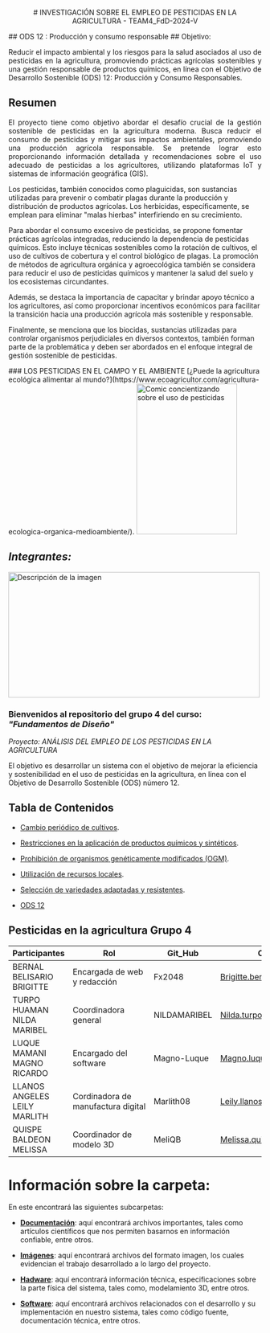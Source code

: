 <p align="center">
    # INVESTIGACIÓN SOBRE EL EMPLEO DE PESTICIDAS EN LA AGRICULTURA - TEAM4_FdD-2024-V
</p>
## ODS 12 : Producción y consumo responsable
## Objetivo: 
<p align="justify">
    Reducir el impacto ambiental y los riesgos para la salud asociados al uso de pesticidas en la agricultura, promoviendo prácticas agrícolas sostenibles y una gestión responsable de productos químicos, en línea con el Objetivo de Desarrollo Sostenible (ODS) 12: Producción y Consumo Responsables.
</p>


## Resumen
<p align="justify">
El proyecto tiene como objetivo abordar el desafío crucial de la gestión sostenible de pesticidas en la agricultura moderna. Busca reducir el consumo de pesticidas y mitigar sus            impactos ambientales, promoviendo una producción agrícola responsable. Se pretende lograr esto proporcionando información detallada y recomendaciones sobre el uso adecuado de 
pesticidas a los agricultores, utilizando plataformas IoT y sistemas de información geográfica (GIS).

Los pesticidas, también conocidos como plaguicidas, son sustancias utilizadas para prevenir o combatir plagas durante la producción y distribución de productos agrícolas. Los 
herbicidas, específicamente, se emplean para eliminar "malas hierbas" interfiriendo en su crecimiento.

Para abordar el consumo excesivo de pesticidas, se propone fomentar prácticas agrícolas integradas, reduciendo la dependencia de pesticidas químicos. Esto incluye técnicas 
sostenibles como la rotación de cultivos, el uso de cultivos de cobertura y el control biológico de plagas. La promoción de métodos de agricultura orgánica y agroecológica también 
se considera para reducir el uso de pesticidas químicos y mantener la salud del suelo y los ecosistemas circundantes.

Además, se destaca la importancia de capacitar y brindar apoyo técnico a los agricultores, así como proporcionar incentivos económicos para facilitar la transición hacia una 
producción agrícola más sostenible y responsable.

Finalmente, se menciona que los biocidas, sustancias utilizadas para controlar organismos perjudiciales en diversos contextos, también forman parte de la problemática y deben ser 
abordados en el enfoque integral de gestión sostenible de pesticidas.
</p>
### LOS PESTICIDAS EN EL CAMPO Y EL AMBIENTE
[¿Puede la agricultura ecológica alimentar al mundo?](https://www.ecoagricultor.com/agricultura-ecologica-organica-medioambiente/).


<img src="https://www.ecoagricultor.com/wp-content/uploads/2018/04/pesticidas-alimentos.png" alt="Comic concientizando sobre el uso de pesticidas" width="200" height="300">



## ***Integrantes:***
<img src="Carpetas/Imágenes/Integrantes.jpg" alt="Descripción de la imagen" width="500" height="250">


### Bienvenidos al repositorio del grupo 4 del curso: ***"Fundamentos de Diseño"***

*Proyecto: ANÁLISIS DEL EMPLEO DE LOS PESTICIDAS EN LA AGRICULTURA*

El objetivo es desarrollar un sistema con el objetivo de mejorar la eficiencia y sostenibilidad en el uso de pesticidas en la agricultura, en línea con el Objetivo de Desarrollo Sostenible (ODS) número 12.

## Tabla de Contenidos

- [Cambio periódico de cultivos](https://github.com/Fx2048/Team_4_FdD/blob/main/Documentaci%C3%B3n/210-Texto%20del%20art%C3%ADculo-847-1-10-20200129.pdf).

- [Restricciones en la aplicación de productos químicos y sintéticos](https://github.com/Fx2048/Team_4_FdD/blob/main/Documentaci%C3%B3n/210-Texto%20del%20art%C3%ADculo-847-1-10-20200129.pdf).

- [Prohibición de organismos genéticamente modificados (OGM)](https://github.com/Fx2048/Team_4_FdD/blob/main/Documentaci%C3%B3n/210-Texto%20del%20art%C3%ADculo-847-1-10-20200129.pdf).

- [Utilización de recursos locales](https://github.com/Fx2048/Team_4_FdD/blob/main/Documentaci%C3%B3n/210-Texto%20del%20art%C3%ADculo-847-1-10-20200129.pdf).

- [Selección de variedades adaptadas y resistentes](https://github.com/Fx2048/Team_4_FdD/blob/main/Documentaci%C3%B3n/210-Texto%20del%20art%C3%ADculo-847-1-10-20200129.pdf).

- [ODS 12](https://www.un.org/sustainabledevelopment/es/sustainable-consumption-production/)



## Pesticidas en la agricultura Grupo 4


| Participantes | Rol | Git_Hub | Correo |
| --- | --- | --- | ---|
| BERNAL BELISARIO BRIGITTE | Encargada de web y redacción | Fx2048 | Brigitte.bernal@upch.pe |
| TURPO HUAMAN NILDA MARIBEL | Coordinadora general | NILDAMARIBEL | Nilda.turpo@upch.pe |
| LUQUE MAMANI MAGNO RICARDO | Encargado del software | Magno-Luque | Magno.luque@upch.pe |
| LLANOS ANGELES LEILY MARLITH | Cordinadora de manufactura digital | Marlith08 | Leily.llanos@upch.pe |
| QUISPE BALDEON MELISSA | Coordinador de modelo 3D | MeliQB | Melissa.quispe.b@upch.pe |


#  Información sobre la carpeta:
En este encontrará las siguientes subcarpetas:
- [**Documentación**](Documentacion): aquí encontrará archivos importantes, tales como artículos científicos que nos permiten basarnos en información confiable, entre otros.

- [**Imágenes**](Imagenes): aquí encontrará archivos del formato imagen, los cuales evidencian el trabajo desarrollado a lo largo del proyecto.

- [**Hadware**](Hadware): aquí encontrará información técnica, especificaciones sobre la parte física del sistema, tales como, modelamiento 3D, entre otros.

- [**Software**](Software): aquí encontrará archivos relacionados con el desarrollo y su implementación en nuestro sistema, tales como código fuente, documentación técnica, entre otros.




